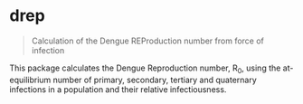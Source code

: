 # drep

> Calculation of the Dengue REProduction number from force of infection

This package calculates the Dengue Reproduction number, R<sub>0</sub>, using the at-equilibrium number of primary, secondary, tertiary and quaternary infections in a population and their relative infectiousness.
